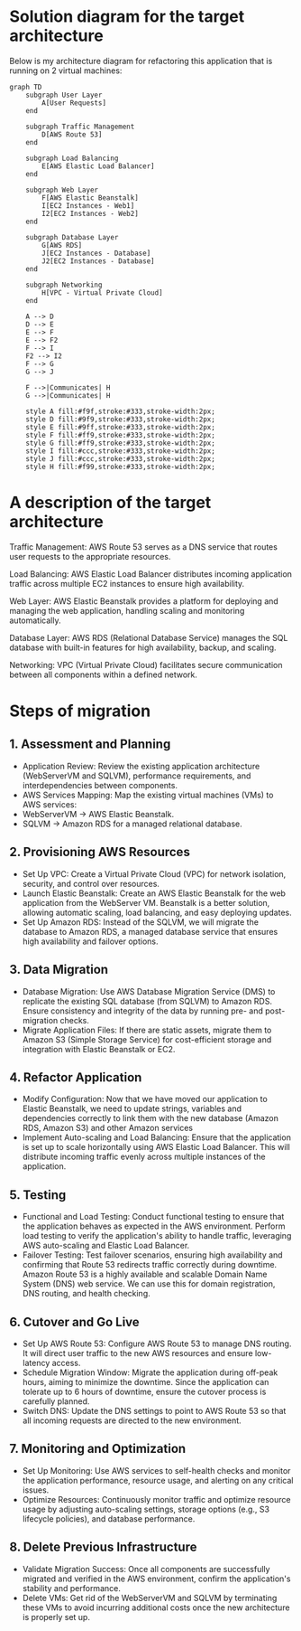 # Solution diagram for the target architecture
Below is my architecture diagram for refactoring this application that is running on 2 virtual machines: 

```mermaid
graph TD
    subgraph User Layer
        A[User Requests]
    end

    subgraph Traffic Management
        D[AWS Route 53]
    end

    subgraph Load Balancing
        E[AWS Elastic Load Balancer]
    end

    subgraph Web Layer
        F[AWS Elastic Beanstalk]
        I[EC2 Instances - Web1]
        I2[EC2 Instances - Web2]
    end

    subgraph Database Layer
        G[AWS RDS]
        J[EC2 Instances - Database]
        J2[EC2 Instances - Database]
    end

    subgraph Networking
        H[VPC - Virtual Private Cloud]
    end

    A --> D
    D --> E
    E --> F
    E --> F2
    F --> I
    F2 --> I2
    F --> G
    G --> J

    F -->|Communicates| H
    G -->|Communicates| H

    style A fill:#f9f,stroke:#333,stroke-width:2px;
    style D fill:#9f9,stroke:#333,stroke-width:2px;
    style E fill:#9ff,stroke:#333,stroke-width:2px;
    style F fill:#ff9,stroke:#333,stroke-width:2px;
    style G fill:#ff9,stroke:#333,stroke-width:2px;
    style I fill:#ccc,stroke:#333,stroke-width:2px;
    style J fill:#ccc,stroke:#333,stroke-width:2px;
    style H fill:#f99,stroke:#333,stroke-width:2px;
```
# A description of the target architecture

Traffic Management: AWS Route 53 serves as a DNS service that routes user requests to the appropriate resources.

Load Balancing: AWS Elastic Load Balancer distributes incoming application traffic across multiple EC2 instances to ensure high availability.

Web Layer: AWS Elastic Beanstalk provides a platform for deploying and managing the web application, handling scaling and monitoring automatically.

Database Layer: AWS RDS (Relational Database Service) manages the SQL database with built-in features for high availability, backup, and scaling.

Networking: VPC (Virtual Private Cloud) facilitates secure communication between all components within a defined network.

# Steps of migration

## 1. Assessment and Planning
- Application Review: Review the existing application architecture (WebServerVM and SQLVM), performance requirements, and interdependencies between components.
- AWS Services Mapping: Map the existing virtual machines (VMs) to AWS services:
- WebServerVM → AWS Elastic Beanstalk.
- SQLVM → Amazon RDS for a managed relational database.
## 2. Provisioning AWS Resources
- Set Up VPC: Create a Virtual Private Cloud (VPC) for network isolation, security, and control over resources.
- Launch Elastic Beanstalk: Create an AWS Elastic Beanstalk for the web application from the WebServer VM. Beanstalk is a better solution, allowing automatic scaling, load balancing, and easy deploying updates.
- Set Up Amazon RDS: Instead of the SQLVM, we will migrate the database to Amazon RDS, a managed database service that ensures high availability and failover options.
## 3. Data Migration
- Database Migration:
Use AWS Database Migration Service (DMS) to replicate the existing SQL database (from SQLVM) to Amazon RDS.
Ensure consistency and integrity of the data by running pre- and post-migration checks.
- Migrate Application Files:
If there are static assets, migrate them to Amazon S3 (Simple Storage Service) for cost-efficient storage and integration with Elastic Beanstalk or EC2.
## 4. Refactor Application
- Modify Configuration: Now that we have moved our application to Elastic Beanstalk, we need to update strings, variables and dependencies correctly to link them with the new database (Amazon RDS, Amazon S3) and other Amazon services 
- Implement Auto-scaling and Load Balancing:
Ensure that the application is set up to scale horizontally using AWS Elastic Load Balancer. This will distribute incoming traffic evenly across multiple instances of the application. 
## 5. Testing
- Functional and Load Testing:
Conduct functional testing to ensure that the application behaves as expected in the AWS environment.
Perform load testing to verify the application's ability to handle traffic, leveraging AWS auto-scaling and Elastic Load Balancer.
- Failover Testing:
Test failover scenarios, ensuring high availability and confirming that Route 53 redirects traffic correctly during downtime. Amazon Route 53 is a highly available and scalable Domain Name System (DNS) web service. We can use this for domain registration, DNS routing, and health checking.
## 6. Cutover and Go Live
- Set Up AWS Route 53:
Configure AWS Route 53 to manage DNS routing. It will direct user traffic to the new AWS resources and ensure low-latency access.
- Schedule Migration Window:
Migrate the application during off-peak hours, aiming to minimize the downtime. Since the application can tolerate up to 6 hours of downtime, ensure the cutover process is carefully planned.
- Switch DNS:
Update the DNS settings to point to AWS Route 53 so that all incoming requests are directed to the new environment.
## 7. Monitoring and Optimization
- Set Up Monitoring:
Use AWS services to self-health checks and monitor the application performance, resource usage, and alerting on any critical issues.
- Optimize Resources:
Continuously monitor traffic and optimize resource usage by adjusting auto-scaling settings, storage options (e.g., S3 lifecycle policies), and database performance.
## 8. Delete Previous Infrastructure
- Validate Migration Success:
Once all components are successfully migrated and verified in the AWS environment, confirm the application's stability and performance.
- Delete VMs:
Get rid of the WebServerVM and SQLVM by terminating these VMs to avoid incurring additional costs once the new architecture is properly set up. 

